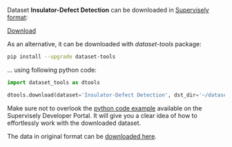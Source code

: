 Dataset **Insulator-Defect Detection** can be downloaded in [Supervisely format](https://developer.supervisely.com/api-references/supervisely-annotation-json-format):

 [Download](https://assets.supervisely.com/remote/eyJsaW5rIjogImZzOi8vYXNzZXRzLzEwMjdfSW5zdWxhdG9yLURlZmVjdCBEZXRlY3Rpb24vaW5zdWxhdG9yLWRlZmVjdC1kZXRlY3Rpb24tRGF0YXNldE5pbmphLnRhciIsICJzaWciOiAiV0dMNHh5VFZ0Y1h6UHRYaVlxK2dQRWFSVFBHV1Y2dURlRUtGTGJRUTZlcz0ifQ==)

As an alternative, it can be downloaded with *dataset-tools* package:
``` bash
pip install --upgrade dataset-tools
```

... using following python code:
``` python
import dataset_tools as dtools

dtools.download(dataset='Insulator-Defect Detection', dst_dir='~/dataset-ninja/')
```
Make sure not to overlook the [python code example](https://developer.supervisely.com/getting-started/python-sdk-tutorials/iterate-over-a-local-project) available on the Supervisely Developer Portal. It will give you a clear idea of how to effortlessly work with the downloaded dataset.

The data in original format can be [downloaded here](https://figshare.com/ndownloader/files/37587370).